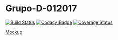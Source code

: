 # Grupo-D-012017

[![Build Status](https://travis-ci.org/glmaljkovich/Grupo-D-012017.svg?branch=master)](https://travis-ci.org/glmaljkovich/Grupo-D-012017) [![Codacy Badge](https://api.codacy.com/project/badge/Grade/de3e0dee59de4a0dbc89124851d3dbcd)](https://www.codacy.com/app/glmaljkovich/Grupo-D-012017?utm_source=github.com&amp;utm_medium=referral&amp;utm_content=glmaljkovich/Grupo-D-012017&amp;utm_campaign=Badge_Grade) [![Coverage Status](https://coveralls.io/repos/github/glmaljkovich/Grupo-D-012017/badge.svg?branch=master)](https://coveralls.io/github/glmaljkovich/Grupo-D-012017?branch=master)

[Mockup](https://app.moqups.com/forceg.001@gmail.com/bGJromQcxy/view)
